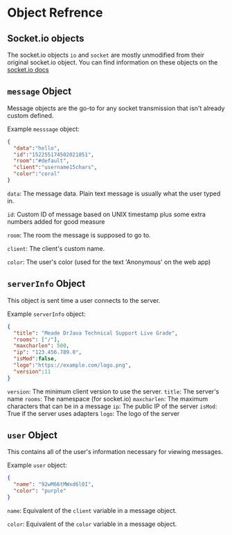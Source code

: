 # Object Refrence

## Socket.io objects

The socket.io objects `io` and `socket` are mostly unmodified from their original socket.io object. You can find information on these objects on the [socket.io docs](https://socket.io/docs/server-api/)

## `message` Object

Message objects are the go-to for any socket transmission that isn't already custom defined.

Example `messsage` object:

```json
{
  "data":"hello",
  "id":"152255174502021051",
  "room":"#default",
  "client":"username15chars",
  "color":"coral"
}
```

`data`: The message data. Plain text message is usually what the user typed in.

`id`: Custom ID of message based on UNIX timestamp plus some extra numbers added for good measure

`room`: The room the message is supposed to go to.

`client`: The client's custom name.

`color`: The user's color (used for the text 'Anonymous' on the web app)

## `serverInfo` Object

This object is sent time a user connects to the server.

Example `serverInfo` object:

```json
{
  "title": "Meade DrJava Technical Support Live Grade",
  "rooms": ["/"],
  "maxcharlen": 500,
  "ip": "123.456.789.0",
  "isMod":false,
  "logo":"https://example.com/logo.png",
  "version":11
}
```

`version`: The minimum client version to use the server.
`title`: The server's name
`rooms`: The namespace (for socket.io)
`maxcharlen`: The maximum characters that can be in a message
`ip`: The public IP of the server
`isMod`: True if the server uses adapters
`logo`: The logo of the server

## `user` Object

This contains all of the user's information necessary for viewing messages.

Example `user` object:

```json
{
  "name": "92wM66tMWxd6l0I",
  "color": "purple"
}
```

`name`: Equivalent of the `client` variable in a message object.

`color`: Equivalent of the `color` variable in a message object.